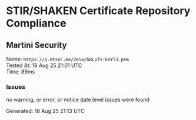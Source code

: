 # STIR/SHAKEN Certificate Repository Compliance

## Martini Security

Name: `https://p.mtsec.me/2e5a/GBLpfs-kVYl3.pem`\
Tested At: 18 Aug 25 21:01 UTC\
Time: 89ms

### Issues

no warning, or error, or notice date level issues were found

Generated: 18 Aug 25 21:13 UTC